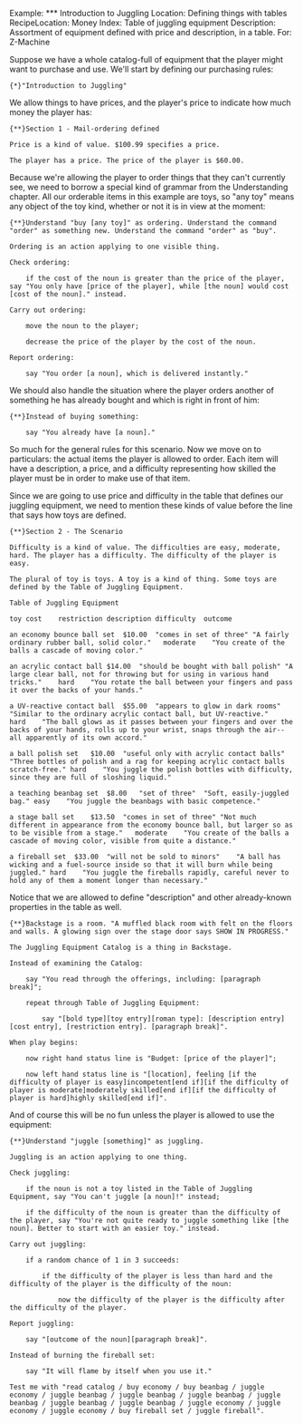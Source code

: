 Example: *** Introduction to Juggling
Location: Defining things with tables
RecipeLocation: Money
Index: Table of juggling equipment
Description: Assortment of equipment defined with price and description, in a table.
For: Z-Machine

  
Suppose we have a whole catalog-full of equipment that the player might want to purchase and use. We'll start by defining our purchasing rules:

  

``` inform7
{*}"Introduction to Juggling"
```

  
We allow things to have prices, and the player's price to indicate how much money the player has:

  

``` inform7
{**}Section 1 - Mail-ordering defined

Price is a kind of value. $100.99 specifies a price.

The player has a price. The price of the player is $60.00.
```

  
Because we're allowing the player to order things that they can't currently see, we need to borrow a special kind of grammar from the Understanding chapter. All our orderable items in this example are toys, so "any toy" means any object of the toy kind, whether or not it is in view at the moment:

  

``` inform7
{**}Understand "buy [any toy]" as ordering. Understand the command "order" as something new. Understand the command "order" as "buy".

Ordering is an action applying to one visible thing.

Check ordering:

	if the cost of the noun is greater than the price of the player, say "You only have [price of the player], while [the noun] would cost [cost of the noun]." instead.

Carry out ordering:

	move the noun to the player;

	decrease the price of the player by the cost of the noun.

Report ordering:

	say "You order [a noun], which is delivered instantly."
```

  
We should also handle the situation where the player orders another of something he has already bought and which is right in front of him:

  

``` inform7
{**}Instead of buying something:

	say "You already have [a noun]."
```

  
So much for the general rules for this scenario. Now we move on to particulars: the actual items the player is allowed to order. Each item will have a description, a price, and a difficulty representing how skilled the player must be in order to make use of that item.

  
Since we are going to use price and difficulty in the table that defines our juggling equipment, we need to mention these kinds of value before the line that says how toys are defined.

  

``` inform7
{**}Section 2 - The Scenario

Difficulty is a kind of value. The difficulties are easy, moderate, hard. The player has a difficulty. The difficulty of the player is easy.

The plural of toy is toys. A toy is a kind of thing. Some toys are defined by the Table of Juggling Equipment.

Table of Juggling Equipment

toy	cost	restriction	description	difficulty	outcome

an economy bounce ball set	$10.00	"comes in set of three"	"A fairly ordinary rubber ball, solid color."	moderate	"You create of the balls a cascade of moving color."

an acrylic contact ball	$14.00	"should be bought with ball polish"	"A large clear ball, not for throwing but for using in various hand tricks."	hard	"You rotate the ball between your fingers and pass it over the backs of your hands."

a UV-reactive contact ball	$55.00	"appears to glow in dark rooms"	"Similar to the ordinary acrylic contact ball, but UV-reactive."	hard	"The ball glows as it passes between your fingers and over the backs of your hands, rolls up to your wrist, snaps through the air-- all apparently of its own accord."

a ball polish set	$10.00	"useful only with acrylic contact balls"	"Three bottles of polish and a rag for keeping acrylic contact balls scratch-free."	hard	"You juggle the polish bottles with difficulty, since they are full of sloshing liquid."

a teaching beanbag set	$8.00	"set of three"	"Soft, easily-juggled bag."	easy	"You juggle the beanbags with basic competence."

a stage ball set	$13.50	"comes in set of three"	"Not much different in appearance from the economy bounce ball, but larger so as to be visible from a stage."	moderate	"You create of the balls a cascade of moving color, visible from quite a distance."

a fireball set	$33.00	"will not be sold to minors"	"A ball has wicking and a fuel-source inside so that it will burn while being juggled."	hard	"You juggle the fireballs rapidly, careful never to hold any of them a moment longer than necessary."
```

  
Notice that we are allowed to define "description" and other already-known properties in the table as well.

  

``` inform7
{**}Backstage is a room. "A muffled black room with felt on the floors and walls. A glowing sign over the stage door says SHOW IN PROGRESS."

The Juggling Equipment Catalog is a thing in Backstage.

Instead of examining the Catalog:

	say "You read through the offerings, including: [paragraph break]";

	repeat through Table of Juggling Equipment:

		say "[bold type][toy entry][roman type]: [description entry] [cost entry], [restriction entry]. [paragraph break]".

When play begins:

	now right hand status line is "Budget: [price of the player]";

	now left hand status line is "[location], feeling [if the difficulty of player is easy]incompetent[end if][if the difficulty of player is moderate]moderately skilled[end if][if the difficulty of player is hard]highly skilled[end if]".
```

  
And of course this will be no fun unless the player is allowed to use the equipment:

  

``` inform7
{**}Understand "juggle [something]" as juggling.

Juggling is an action applying to one thing.

Check juggling:

	if the noun is not a toy listed in the Table of Juggling Equipment, say "You can't juggle [a noun]!" instead;

	if the difficulty of the noun is greater than the difficulty of the player, say "You're not quite ready to juggle something like [the noun]. Better to start with an easier toy." instead.

Carry out juggling:

	if a random chance of 1 in 3 succeeds:

		if the difficulty of the player is less than hard and the difficulty of the player is the difficulty of the noun:

			now the difficulty of the player is the difficulty after the difficulty of the player.

Report juggling:

	say "[outcome of the noun][paragraph break]".

Instead of burning the fireball set:

	say "It will flame by itself when you use it."

Test me with "read catalog / buy economy / buy beanbag / juggle economy / juggle beanbag / juggle beanbag / juggle beanbag / juggle beanbag / juggle beanbag / juggle beanbag / juggle economy / juggle economy / juggle economy / buy fireball set / juggle fireball".
```

